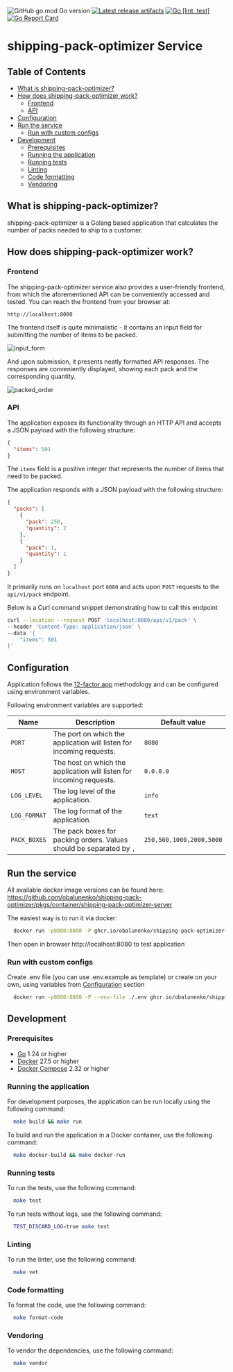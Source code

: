 ![GitHub go.mod Go version](https://img.shields.io/github/go-mod/go-version/obalunenko/shipping-pack-optimizer)
[![Latest release artifacts](https://img.shields.io/github/v/release/obalunenko/shipping-pack-optimizer)](https://github.com/obalunenko/shipping-pack-optimizer/releases/latest)
[![Go [lint, test]](https://github.com/obalunenko/shipping-pack-optimizer/actions/workflows/go.yml/badge.svg)](https://github.com/obalunenko/shipping-pack-optimizer/actions/workflows/go.yml)
[![Go Report Card](https://goreportcard.com/badge/github.com/obalunenko/shipping-pack-optimizer)](https://goreportcard.com/report/github.com/obalunenko/shipping-pack-optimizer)

# shipping-pack-optimizer Service

## Table of Contents

- [What is shipping-pack-optimizer?](#what-is-shipping-pack-optimizer)
- [How does shipping-pack-optimizer work?](#how-does-shipping-pack-optimizer-work)
    - [Frontend](#frontend)
    - [API](#api)
- [Configuration](#configuration)
- [Run the service](#run-the-service)
    - [Run with custom configs](#run-with-custom-configs)
- [Development](#development)
    - [Prerequisites](#prerequisites)
    - [Running the application](#running-the-application)
    - [Running tests](#running-tests)
    - [Linting](#linting)
    - [Code formatting](#code-formatting)
    - [Vendoring](#vendoring)

## What is shipping-pack-optimizer?

shipping-pack-optimizer is a Golang based application that calculates the number of packs needed to ship to a customer.

## How does shipping-pack-optimizer work?

### Frontend

The shipping-pack-optimizer service also provides a user-friendly frontend, from which the aforementioned API can be
conveniently accessed and tested.
You can reach the frontend from your browser at:

`http://localhost:8080`

The frontend itself is quite minimalistic - it contains an input field for submitting the number of items to be packed.

![input_form](./docs/demo/input.png)

And upon submission, it presents neatly formatted API responses.
The responses are conveniently displayed, showing each pack and the corresponding quantity.

![packed_order](./docs/demo/packed.png)

### API

The application exposes its functionality through an HTTP API and accepts a JSON payload with the following structure:

```json
{
  "items": 501
}
```

The `items` field is a positive integer that represents the number of items that need to be packed.

The application responds with a JSON payload with the following structure:

```json
{
  "packs": [
    {
      "pack": 250,
      "quantity": 2
    },
    {
      "pack": 1,
      "quantity": 1
    }
  ]
}
```

It primarily runs on `localhost` port `8080` and acts upon `POST` requests to the `api/v1/pack` endpoint.

Below is a Curl command snippet demonstrating how to call this endpoint

```bash
curl --location --request POST 'localhost:8080/api/v1/pack' \
--header 'Content-Type: application/json' \
--data '{
    "items": 501
}'
```

## Configuration

Application follows the [12-factor app](https://12factor.net/) methodology and can be configured using environment
variables.

Following environment variables are supported:

| Name         | Description                                                          | Default value            |
|--------------|----------------------------------------------------------------------|--------------------------|
| `PORT`       | The port on which the application will listen for incoming requests. | `8080`                   |
| `HOST`       | The host on which the application will listen for incoming requests. | `0.0.0.0`                |
| `LOG_LEVEL`  | The log level of the application.                                    | `info`                   |
| `LOG_FORMAT` | The log format of the application.                                   | `text`                   |
| `PACK_BOXES` | The pack boxes for packing orders. Values should be separated by `,` | `250,500,1000,2000,5000` |

## Run the service

All available docker image versions can be found
here: https://github.com/obalunenko/shipping-pack-optimizer/pkgs/container/shipping-pack-optimizer-server

The easiest way is to run it via docker:

```bash
  docker run -p8080:8080 -P ghcr.io/obalunenko/shipping-pack-optimizer-server:latest
```

Then open in browser http://localhost:8080 to test application

### Run with custom configs

Create .env file (you can use .env.example as template) or create on your own, using variables
from [Configuration](#configuration) section

```bash
  docker run -p8080:8080 -P --env-file ./.env ghcr.io/obalunenko/shipping-pack-optimizer-server:latest
```

## Development

### Prerequisites

- [Go](https://golang.org/doc/install) 1.24 or higher
- [Docker](https://docs.docker.com/get-docker/) 27.5 or higher
- [Docker Compose](https://docs.docker.com/compose/install/) 2.32 or higher

### Running the application

For development purposes, the application can be run locally using the following command:

```bash
  make build && make run
```

To build and run the application in a Docker container, use the following command:

```bash
  make docker-build && make docker-run
```

### Running tests

To run the tests, use the following command:

```bash
  make test
```

To run tests without logs, use the following command:

```bash
  TEST_DISCARD_LOG=true make test
```

### Linting

To run the linter, use the following command:

```bash
  make vet
```

### Code formatting

To format the code, use the following command:

```bash
  make format-code
```

### Vendoring

To vendor the dependencies, use the following command:

```bash
  make vendor
```
